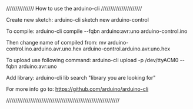 /////////////// How to use the arduino-cli //////////////////////

Create new sketch:
arduino-cli sketch new arduino-control

To compile:
arduino-cli compile --fqbn arduino:avr:uno arduino-control.ino

Then change name of compiled from:
mv arduino-control.ino.arduino.avr.uno.hex arduino-control.arduino.avr.uno.hex

To upload use following command:
arduino-cli upload -p /dev/ttyACM0 --fqbn arduino:avr:uno

Add library:
arduino-cli lib search "library you are looking for"

For more info go to: 
https://github.com/arduino/arduino-cli

/////////////////////////////////////////////////////////////
